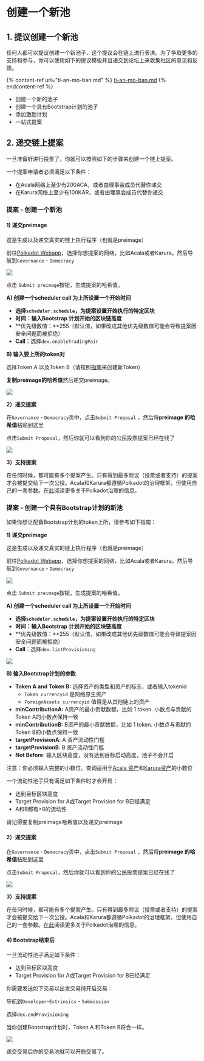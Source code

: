 # 创建一个新池

## 1. 提议创建一个新池

任何人都可以提议创建一个新池子，这个提议会在链上进行表决。为了争取更多的支持和参与，你可以使用如下的提议模板并且递交到论坛上来收集社区的意见和反馈。

{% content-ref url="ti-an-mo-ban.md" %}
[ti-an-mo-ban.md](ti-an-mo-ban.md)
{% endcontent-ref %}

* 创建一个新的池子
* 创建一个具有Bootstrap计划的池子
* 添加激励计划
* 一站式提案

## 2. 递交链上提案

一旦准备好进行投票了，你就可以按照如下的步骤来创建一个链上提案。

一个提案申请者必须满足以下条件：

* 在Acala网络上至少有200ACA，或者由理事会成员代替你递交
* 在Karura网络上至少有100KAR，或者由理事会成员代替你递交

### 提案 - 创建一个新池

#### 1) 递交preimage

这是生成以及递交真实的链上执行程序（也就是preimage）

前往[Polkadot Webapp](https://polkadot.js.org/apps/#/democracy)，选择你想提案的网络，比如Acala或者Karura，然后导航到`Governance` - `Democracy`

![](<../../.gitbook/assets/2 (2).png>)

点击 `Submit preimage`按钮，生成提案的哈希值。

**A) 创建一个scheduler call 为上所设置一个开始时间**

* **选择`scheduler.schedule`，为提案设置开始执行的特定区块**
* **时间：输入Bootstrap 计划开始的区块链高度**
* **优先级数值：**255（默认值，如果改成其他优先级数值可能会导致提案因安全问题而被拒绝）
* **Call**：选择`dex.enableTradingPair`

**B) 输入要上所的token对**

选择Token A 以及Token B（请按照[指南](../chuang-jian-yi-ge-xin-token.md)来创建新Token）

**复制preimage的哈希值**然后递交preimage。

![](<../../.gitbook/assets/1 (5).png>)

**2）递交提案**

在`Governance` - `Democracy`页中，点击`Submit Proposal` ，然后将**preimage 的哈希值**粘贴到这里

点击`Submit Proposal`，然后你就可以看到你的公民投票提案已经在线了

![](<../../.gitbook/assets/1 (12).png>)

**3）支持提案**

在任何时候，都可能有多个提案产生。只有得到最多附议（投票或者支持）的提案才会被提交给下一次公投。Acala和Karura都遵循Polkadot的治理框架，但使用自己的一套参数。[在此](https://wiki.polkadot.network/docs/maintain-guides-democracy#seconding-a-proposal)阅读更多关于Polkadot治理的信息。

### 提案 - 创建一个具有Bootstrap计划的新池

如果你想让配备Bootstrap计划的token上所，请参考如下指南：

**1) 递交preimage**

这是生成以及递交真实的链上执行程序（也就是preimage）

前往[Polkadot Webapp](https://polkadot.js.org/apps/#/democracy)，选择你想提案的网络，比如Acala或者Karura，然后导航到`Governance` - `Democracy`

![](<../../.gitbook/assets/2 (2).png>)

点击 `Submit preimage`按钮，生成提案的哈希值。

**A) 创建一个scheduler call 为上所设置一个开始时间**

* **选择`scheduler.schedule`，为提案设置开始执行的特定区块**
* **时间：输入Bootstrap 计划开始的区块链高度**
* **优先级数值：**255（默认值，如果改成其他优先级数值可能会导致提案因安全问题而被拒绝）
* **Call**：选择`dex.listProvisioning`

![](<../../.gitbook/assets/1 (8).png>)

**B) 输入Bootstrap计划的参数**

* **Token A and Token B:** 选择资产的类型和资产的标志，或者输入tokenid
  * `Token currencyid` 是网络原生资产
  * `ForeignAssets currencyid` 值得是从其他链上的资产
* **minContributionA:** A资产的最小贡献数额，比如 1 token. 小数点与贡献的Token A的小数点保持一致&#x20;
* **minContributionB:** B资产的最小贡献数额，比如 1 token. 小数点与贡献的Token B的小数点保持一致&#x20;
* **targetProvisionA**: A 资产流动性门槛&#x20;
* **targetProvisionB**: B 资产流动性门槛&#x20;
* **Not Before**: 输入区块高度，没有达到目标启动高度，池子不会开启

注意：你必须输入完整的小数位。查询适用于[Acala 资产](https://app.gitbook.com/s/X0fjyKavAAozAGhuu7sU/ru-men/acala-wang-luo/qian-bao-zhang-hu/acala-zi-chan)和[Karura资产](https://app.gitbook.com/s/X0fjyKavAAozAGhuu7sU/ru-men/karura-wang-luo/karura-zi-chan)的小数位

一个流动性池子只有满足如下条件时才会开启：

* 达到目标区块高度
* Target Provision for A或Target Provision for B已经满足
* A和B都有>0的流动性

请记得要复制preimage哈希值以及递交preimage

#### 2）递交提案

在`Governance` - `Democracy`页中，点击`Submit Proposal` ，然后将**preimage 的哈希值**粘贴到这里

点击`Submit Proposal`，然后你就可以看到你的公民投票提案已经在线了

![](<../../.gitbook/assets/1 (9).png>)

**3）支持提案**

在任何时候，都可能有多个提案产生。只有得到最多附议（投票或者支持）的提案才会被提交给下一次公投。Acala和Karura都遵循Polkadot的治理框架，但使用自己的一套参数。[在此](https://wiki.polkadot.network/docs/maintain-guides-democracy#seconding-a-proposal)阅读更多关于Polkadot治理的信息。

#### 4) Bootstrap结束后

一旦流动性池子满足如下条件：

* 达到目标区块高度
* Target Provision for A或Target Provision for B已经满足

你需要发送如下交易以出发交易持开启交易：

导航到`Developer`-`Extrinsics` - `Submission`

选择`dex.endProvisioning`

当你创建Bootstrap计划时，Token A 和Token B将会一样。

![](<../../.gitbook/assets/1 (2).png>)

递交交易后你的交易池就可以开启交易了。
